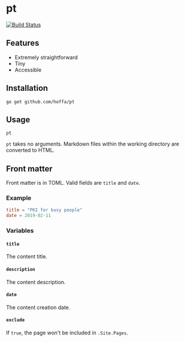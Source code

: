 # pt

[![Build Status](https://travis-ci.org/hoffa/pt.svg?branch=master)](https://travis-ci.org/hoffa/pt)

## Features

- Extremely straightforward
- Tiny
- Accessible

## Installation

```shell
go get github.com/hoffa/pt
```

## Usage

```shell
pt
```

`pt` takes no arguments. Markdown files within the working directory are converted to HTML.

## Front matter

Front matter is in TOML. Valid fields are `title` and `date`.

### Example

```toml
title = "PKI for busy people"
date = 2019-02-11
```

### Variables

#### `title`

The content title.

#### `description`

The content description.

#### `date`

The content creation date.

#### `exclude`

If `true`, the page won't be included in `.Site.Pages`.
